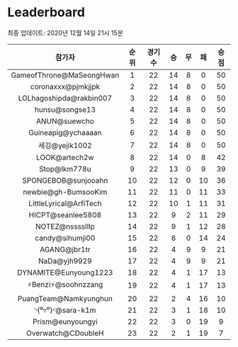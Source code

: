 # Leaderboard
최종 업데이트: 2020년 12월 14일 21시 15분




| 참가자 | 순위 | 경기수 | 승 | 무 | 패 | 승점 |
|:---:|:---:|:---:|:---:|:---:|:---:|:---:|
| GameofThrone@MaSeongHwan | 1 | 22 | 14 | 8 | 0 | 50 |
| coronaxxx@pjmkjjpk | 2 | 22 | 14 | 8 | 0 | 50 |
| LOLhagoshipda@rakbin007 | 3 | 22 | 14 | 8 | 0 | 50 |
| hunsu@songse13 | 4 | 22 | 14 | 8 | 0 | 50 |
| ANUN@suewcho | 5 | 22 | 14 | 8 | 0 | 50 |
| Guineapig@ychaaaan | 6 | 22 | 14 | 8 | 0 | 50 |
| 세깅@yejik1002 | 7 | 22 | 14 | 8 | 0 | 50 |
| LOOK@artech2w | 8 | 22 | 14 | 0 | 8 | 42 |
| Stop@lkm778u | 9 | 22 | 13 | 0 | 9 | 39 |
| SPONGEBOB@sunjooahn | 10 | 22 | 12 | 0 | 10 | 36 |
| newbie@gh-BumsooKim | 11 | 22 | 11 | 0 | 11 | 33 |
| LittleLyrical@ArfiTech | 12 | 22 | 10 | 1 | 11 | 31 |
| HICPT@seanlee5808 | 13 | 22 | 9 | 2 | 11 | 29 |
| NOTEZ@nsssslllp | 14 | 22 | 9 | 1 | 12 | 28 |
| candy@sihumji00 | 15 | 22 | 8 | 0 | 14 | 24 |
| AGANG@jbr1tr | 16 | 22 | 4 | 9 | 9 | 21 |
| NaDa@yjh9929 | 17 | 22 | 4 | 9 | 9 | 21 |
| DYNAMITE@Eunyoung1223 | 18 | 22 | 4 | 1 | 17 | 13 |
| ⚡Benzi⚡@soohnzzang | 19 | 22 | 4 | 1 | 17 | 13 |
| PuangTeam@Namkyunghun | 20 | 22 | 2 | 4 | 16 | 10 |
| ◝(⁰▿⁰)◜@sara-k1m | 21 | 22 | 3 | 1 | 18 | 10 |
| Prism@eunyoungyi | 22 | 22 | 3 | 0 | 19 | 9 |
| Overwatch@CDoubleH | 23 | 22 | 2 | 1 | 19 | 7 |